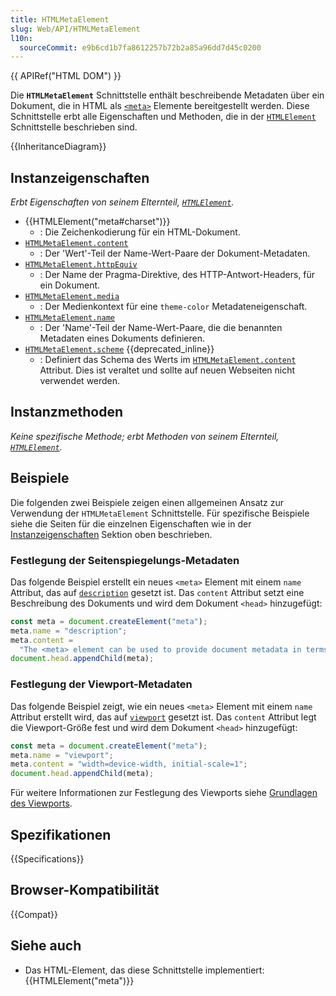 ```yaml
---
title: HTMLMetaElement
slug: Web/API/HTMLMetaElement
l10n:
  sourceCommit: e9b6cd1b7fa8612257b72b2a85a96dd7d45c0200
---
```


{{ APIRef("HTML DOM") }}

Die **`HTMLMetaElement`** Schnittstelle enthält beschreibende Metadaten über ein Dokument, die in HTML als [`<meta>`](/de/docs/Web/HTML/Reference/Elements/meta) Elemente bereitgestellt werden. Diese Schnittstelle erbt alle Eigenschaften und Methoden, die in der [`HTMLElement`](/de/docs/Web/API/HTMLElement) Schnittstelle beschrieben sind.

{{InheritanceDiagram}}

## Instanzeigenschaften

_Erbt Eigenschaften von seinem Elternteil, [`HTMLElement`](/de/docs/Web/API/HTMLElement)._

- {{HTMLElement("meta#charset")}}
  - : Die Zeichenkodierung für ein HTML-Dokument.
- [`HTMLMetaElement.content`](/de/docs/Web/API/HTMLMetaElement/content)
  - : Der 'Wert'-Teil der Name-Wert-Paare der Dokument-Metadaten.
- [`HTMLMetaElement.httpEquiv`](/de/docs/Web/API/HTMLMetaElement/httpEquiv)
  - : Der Name der Pragma-Direktive, des HTTP-Antwort-Headers, für ein Dokument.
- [`HTMLMetaElement.media`](/de/docs/Web/API/HTMLMetaElement/media)
  - : Der Medienkontext für eine `theme-color` Metadateneigenschaft.
- [`HTMLMetaElement.name`](/de/docs/Web/API/HTMLMetaElement/name)
  - : Der 'Name'-Teil der Name-Wert-Paare, die die benannten Metadaten eines Dokuments definieren.
- [`HTMLMetaElement.scheme`](/de/docs/Web/API/HTMLMetaElement/scheme) {{deprecated_inline}}
  - : Definiert das Schema des Werts im [`HTMLMetaElement.content`](/de/docs/Web/API/HTMLMetaElement/content) Attribut. Dies ist veraltet und sollte auf neuen Webseiten nicht verwendet werden.

## Instanzmethoden

_Keine spezifische Methode; erbt Methoden von seinem Elternteil, [`HTMLElement`](/de/docs/Web/API/HTMLElement)._

## Beispiele

Die folgenden zwei Beispiele zeigen einen allgemeinen Ansatz zur Verwendung der `HTMLMetaElement` Schnittstelle. Für spezifische Beispiele siehe die Seiten für die einzelnen Eigenschaften wie in der [Instanzeigenschaften](#instanzeigenschaften) Sektion oben beschrieben.

### Festlegung der Seitenspiegelungs-Metadaten

Das folgende Beispiel erstellt ein neues `<meta>` Element mit einem `name` Attribut, das auf [`description`](/de/docs/Web/HTML/Reference/Elements/meta/name#standard_metadata_names_defined_in_the_html_specification) gesetzt ist. Das `content` Attribut setzt eine Beschreibung des Dokuments und wird dem Dokument `<head>` hinzugefügt:

```js
const meta = document.createElement("meta");
meta.name = "description";
meta.content =
  "The <meta> element can be used to provide document metadata in terms of name-value pairs, with the name attribute giving the metadata name, and the content attribute giving the value.";
document.head.appendChild(meta);
```

### Festlegung der Viewport-Metadaten

Das folgende Beispiel zeigt, wie ein neues `<meta>` Element mit einem `name` Attribut erstellt wird, das auf [`viewport`](/de/docs/Web/HTML/Reference/Elements/meta/name#standard_metadata_names_defined_in_other_specifications) gesetzt ist. Das `content` Attribut legt die Viewport-Größe fest und wird dem Dokument `<head>` hinzugefügt:

```js
const meta = document.createElement("meta");
meta.name = "viewport";
meta.content = "width=device-width, initial-scale=1";
document.head.appendChild(meta);
```

Für weitere Informationen zur Festlegung des Viewports siehe [Grundlagen des Viewports](/de/docs/Web/HTML/Guides/Viewport_meta_element#viewport_basics).

## Spezifikationen

{{Specifications}}

## Browser-Kompatibilität

{{Compat}}

## Siehe auch

- Das HTML-Element, das diese Schnittstelle implementiert: {{HTMLElement("meta")}}
